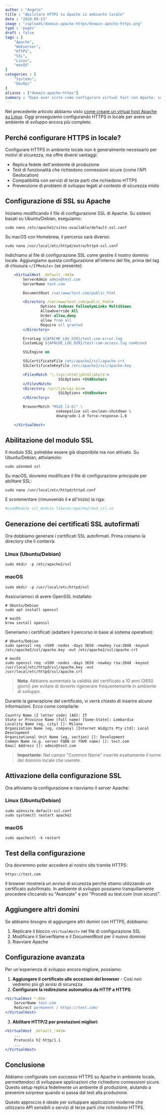 ```yaml
---
author : "Angelo"
title : "Abilitare HTTPS su Apache in ambiente locale"
date : "2020-09-23"
image : "/uploads/domain-apache-https/domain-apache-https.png"
type : 'pages'
draft : false
tags : [
    "Apache",
    "Webserver",
    "HTTPS",
    "SSL",
    "Linux",
    "macOS"
]
categories : [
    "Systems",
    "DevOps"
]
aliases : ["domain-apache-https"]
summary : "Dopo aver visto come configurare virtual host con Apache, scopriamo come abilitare HTTPS in ambiente locale per replicare completamente un ambiente di produzione sicuro."
---
```


Nel precedente articolo abbiamo visto [come creare un virtual host Apache su Linux](/pages/creare-un-dominio-locale-con-apache/). Oggi proseguiamo configurando HTTPS in locale per avere un ambiente di sviluppo ancora più completo.

## Perché configurare HTTPS in locale?

Configurare HTTPS in ambiente locale non è generalmente necessario per motivi di sicurezza, ma offre diversi vantaggi:

- Replica fedele dell'ambiente di produzione
- Test di funzionalità che richiedono connessioni sicure (come l'API Geolocation)
- Compatibilità con servizi di terze parti che richiedono HTTPS
- Prevenzione di problemi di sviluppo legati al contesto di sicurezza misto

## Configurazione di SSL su Apache

Iniziamo modificando il file di configurazione SSL di Apache. Su sistemi basati su Ubuntu/Debian, eseguiamo:

```shell
sudo nano /etc/apache2/sites-available/default-ssl.conf
```

Su macOS con Homebrew, il percorso sarà diverso:

```shell
sudo nano /usr/local/etc/httpd/extra/httpd-ssl.conf
```

Indichiamo al file di configurazione SSL come gestire il nostro dominio locale. Aggiungiamo questa configurazione all'interno del file, prima del tag di chiusura `</IfModule>` (se presente):

```apache
    <VirtualHost _default_:443>
        ServerAdmin admin@test.com
        ServerName test.com

        DocumentRoot /var/www/test.com/public_html

        <Directory /var/www/test.com/public_html>
                Options Indexes FollowSymLinks MultiViews
                AllowOverride All
                Order allow,deny
                allow from all
                Require all granted
        </Directory>

        ErrorLog ${APACHE_LOG_DIR}/test-com-error.log
        CustomLog ${APACHE_LOG_DIR}/test-com-access.log combined

        SSLEngine on

        SSLCertificateFile /etc/apache2/ssl/apache.crt
        SSLCertificateKeyFile /etc/apache2/ssl/apache.key

        <FilesMatch "\.(cgi|shtml|phtml|php)$">
                        SSLOptions +StdEnvVars
        </FilesMatch>
        <Directory /usr/lib/cgi-bin>
                        SSLOptions +StdEnvVars
        </Directory>

        BrowserMatch "MSIE [2-6]" \
                       nokeepalive ssl-unclean-shutdown \
                       downgrade-1.0 force-response-1.0

    </VirtualHost>
```

## Abilitazione del modulo SSL

Il modulo SSL potrebbe essere già disponibile ma non attivato. Su Ubuntu/Debian, attiviamolo:

```shell
sudo a2enmod ssl
```

Su macOS, dovremo modificare il file di configurazione principale per abilitare SSL:

```shell
sudo nano /usr/local/etc/httpd/httpd.conf
```

E scommentare (rimuovendo il `#` all'inizio) la riga:

```apache
#LoadModule ssl_module libexec/apache2/mod_ssl.so
```

## Generazione dei certificati SSL autofirmati

Ora dobbiamo generare i certificati SSL autofirmati. Prima creiamo la directory che li conterrà:

### Linux (Ubuntu/Debian)
```shell
sudo mkdir -p /etc/apache2/ssl
```

### macOS
```shell
sudo mkdir -p /usr/local/etc/httpd/ssl
```

Assicuriamoci di avere OpenSSL installato:

```shell
# Ubuntu/Debian
sudo apt install openssl

# macOS
brew install openssl
```

Generiamo i certificati (adattare il percorso in base al sistema operativo):

```shell
# Ubuntu/Debian
sudo openssl req -x509 -nodes -days 3650 -newkey rsa:2048 -keyout /etc/apache2/ssl/apache.key -out /etc/apache2/ssl/apache.crt

# macOS
sudo openssl req -x509 -nodes -days 3650 -newkey rsa:2048 -keyout /usr/local/etc/httpd/ssl/apache.key -out /usr/local/etc/httpd/ssl/apache.crt
```

> **Nota**: Abbiamo aumentato la validità del certificato a 10 anni (3650 giorni) per evitare di doverlo rigenerare frequentemente in ambiente di sviluppo.

Durante la generazione del certificato, vi verrà chiesto di inserire alcune informazioni. Ecco come compilarle:

```shell
Country Name (2 letter code) [AU]: IT
State or Province Name (full name) [Some-State]: Lombardia
Locality Name (eg, city) []: Milano
Organization Name (eg, company) [Internet Widgits Pty Ltd]: Local Development
Organizational Unit Name (eg, section) []: Development
Common Name (e.g. server FQDN or YOUR name) []: test.com
Email Address []: admin@test.com
```

> **Importante**: Nel campo "Common Name" inserite esattamente il nome del dominio locale che userete.

## Attivazione della configurazione SSL

Ora attiviamo la configurazione e riavviamo il server Apache:

### Linux (Ubuntu/Debian)
```shell
sudo a2ensite default-ssl.conf
sudo systemctl restart apache2
```

### macOS
```shell
sudo apachectl -k restart
```

## Test della configurazione

Ora dovremmo poter accedere al nostro sito tramite HTTPS:

```
https://test.com
```

Il browser mostrerà un avviso di sicurezza perché stiamo utilizzando un certificato autofirmato. In ambiente di sviluppo possiamo tranquillamente procedere cliccando su "Avanzate" e poi "Procedi su test.com (non sicuro)".

## Aggiungere altri domini

Se abbiamo bisogno di aggiungere altri domini con HTTPS, dobbiamo:

1. Replicare il blocco `<VirtualHost>` nel file di configurazione SSL
2. Modificare il ServerName e il DocumentRoot per il nuovo dominio
3. Riavviare Apache

## Configurazione avanzata

Per un'esperienza di sviluppo ancora migliore, possiamo:

1. **Aggiungere il certificato alle eccezioni del browser** - Così non vedremo più gli avvisi di sicurezza
2. **Configurare la redirezione automatica da HTTP a HTTPS**:

```apache
<VirtualHost *:80>
    ServerName test.com
    Redirect permanent / https://test.com/
</VirtualHost>
```

3. **Abilitare HTTP/2 per prestazioni migliori**:

```apache
<VirtualHost _default_:443>
    ...
    Protocols h2 http/1.1
    ...
</VirtualHost>
```

## Conclusione

Abbiamo configurato con successo HTTPS su Apache in ambiente locale, permettendoci di sviluppare applicazioni che richiedono connessioni sicure. Questo setup replica fedelmente un ambiente di produzione, aiutando a prevenire sorprese quando si passa dal test alla produzione.

Questo approccio è ideale per sviluppare applicazioni moderne che utilizzano API sensibili o servizi di terze parti che richiedono HTTPS.
